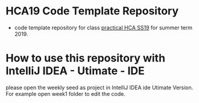 # HCA19 Code Template Repository
* code template repository for class <a href="http://www.pms.ifi.lmu.de/lehre/praktikum/master/hca/19ss/" target="_blank">practical HCA SS19</a> for summer term 2019.
<!--
* <a href="https://yingding.github.io/hca18/" target="_blank">Github Page</a> of this repository
-->

# How to use this repository with IntelliJ IDEA - Utimate - IDE

please open the weekly seed as project in IntelliJ IDEA ide Utimate Version.
For example open week1 folder to edit the code. 
